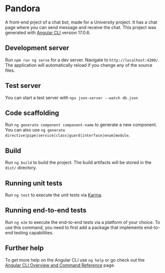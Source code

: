 # Pandora

A front-end prject of a chat bot, made for a University project. It has a chat page where you can send message and receive the chat.
This project was generated with [Angular CLI](https://github.com/angular/angular-cli) version 17.0.6.

## Development server

Run `npm run ng serve` for a dev server. Navigate to `http://localhost:4200/`. The application will automatically reload if you change any of the source files.

## Test server

You can start a test server with `npx json-server --watch db.json`

## Code scaffolding

Run `ng generate component component-name` to generate a new component. You can also use `ng generate directive|pipe|service|class|guard|interface|enum|module`.

## Build

Run `ng build` to build the project. The build artifacts will be stored in the `dist/` directory.

## Running unit tests

Run `ng test` to execute the unit tests via [Karma](https://karma-runner.github.io).

## Running end-to-end tests

Run `ng e2e` to execute the end-to-end tests via a platform of your choice. To use this command, you need to first add a package that implements end-to-end testing capabilities.

## Further help

To get more help on the Angular CLI use `ng help` or go check out the [Angular CLI Overview and Command Reference](https://angular.io/cli) page.
